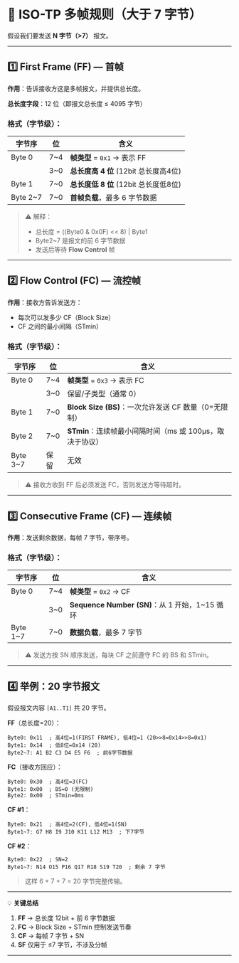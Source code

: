 
# 🚀 ISO-TP 多帧规则（大于 7 字节）

假设我们要发送 **N 字节（>7）** 报文。

---

## 1️⃣ First Frame (FF) — 首帧

**作用**：告诉接收方这是多帧报文，并提供总长度。

**总长度字段**：12 位（即报文总长度 ≤ 4095 字节）

### 格式（字节级）：

| 字节序      | 位   | 含义                          |
| -------- | --- | --------------------------- |
| Byte 0   | 7~4 | **帧类型** = `0x1` → 表示 FF     |
|          | 3~0 | **总长度高 4 位** (12bit 总长度高4位) |
| Byte 1   | 7~0 | **总长度低 8 位** (12bit 总长度低8位) |
| Byte 2~7 | 7~0 | **首帧负载**，最多 6 字节数据          |

> ⚠️ 解释：
>
> * 总长度 = ((Byte0 & 0x0F) << 8) | Byte1
> * Byte2~7 是报文的前 6 字节数据
> * 发送后等待 **Flow Control** 帧

---

## 2️⃣ Flow Control (FC) — 流控帧

**作用**：接收方告诉发送方：

* 每次可以发多少 CF（Block Size）
* CF 之间的最小间隔（STmin）

### 格式（字节级）：

| 字节序      | 位   | 含义                                      |
| -------- | --- | --------------------------------------- |
| Byte 0   | 7~4 | **帧类型** = `0x3` → 表示 FC                 |
|          | 3~0 | 保留/子类型（通常 0）                            |
| Byte 1   | 7~0 | **Block Size (BS)**：一次允许发送 CF 数量（0=无限制） |
| Byte 2   | 7~0 | **STmin**：连续帧最小间隔时间（ms 或 100µs，取决于协议）   |
| Byte 3~7 | 保留  | 无效                                      |

> ⚠️ 接收方收到 FF 后必须发送 FC，否则发送方等待超时。

---

## 3️⃣ Consecutive Frame (CF) — 连续帧

**作用**：发送剩余数据，每帧 7 字节，带序号。

### 格式（字节级）：

| 字节序      | 位   | 含义                                      |
| -------- | --- | --------------------------------------- |
| Byte 0   | 7~4 | **帧类型** = `0x2` → CF                    |
|          | 3~0 | **Sequence Number (SN)**：从 1 开始，1~15 循环 |
| Byte 1~7 | 7~0 | **数据负载**，最多 7 字节                        |

> ⚠️ 发送方按 SN 顺序发送，每块 CF 之前遵守 FC 的 BS 和 STmin。

---

## 4️⃣ 举例：20 字节报文

假设报文内容 `[A1..T1]` 共 20 字节。

**FF**（总长度=20）：

```
Byte0: 0x11  ; 高4位=1(FIRST FRAME), 低4位=1 (20>>8=0x14>>8=0x1)
Byte1: 0x14  ; 低8位=0x14 (20)
Byte2~7: A1 B2 C3 D4 E5 F6  ; 前6字节数据
```

**FC**（接收方回应）：

```
Byte0: 0x30  ; 高4位=3(FC)
Byte1: 0x00  ; BS=0 (无限制)
Byte2: 0x00  ; STmin=0ms
```

**CF #1**：

```
Byte0: 0x21  ; 高4位=2(CF), 低4位=1(SN)
Byte1~7: G7 H8 I9 J10 K11 L12 M13  ; 下7字节
```

**CF #2**：

```
Byte0: 0x22  ; SN=2
Byte1~7: N14 O15 P16 Q17 R18 S19 T20  ; 剩余 7 字节
```

> 这样 6 + 7 + 7 = 20 字节完整传输。

---

💡 **关键总结**

1. **FF** → 总长度 12bit + 前 6 字节数据
2. **FC** → Block Size + STmin 控制发送节奏
3. **CF** → 每帧 7 字节 + SN
4. **SF** 仅用于 ≤7 字节，不涉及分帧

---
